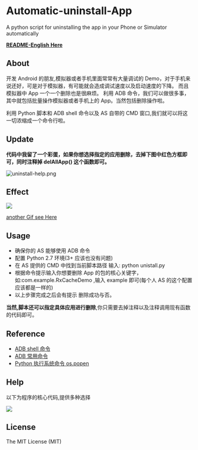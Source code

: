 # Automatic-uninstall-App
A python script for uninstalling  the  app  in your Phone or  Simulator automatically

**[README-English Here](https://github.com/wuchangfeng/Automatic-unistall-App/blob/master/README-English.MD)**

## About 
开发 Android 的朋友,模拟器或者手机里面常常有大量调试的 Demo，对于手机来说还好，可是对于模拟器，有可能就会造成调试速度以及启动速度的下降。
而且模拟器中 App 一个一个删除也是很麻烦。
利用 ADB 命令，我们可以做很多事，其中就包括批量操作模拟器或者手机上的 App。当然包括删除操作啦。

利用 Python 脚本和 ADB shell 命令以及 AS 自带的 CMD 窗口,我们就可以将这一切浓缩成一个命令行啦。

## Update
**代码中我留了一个彩蛋，如果你想选择指定的应用删除，去掉下图中红色方框即可，同时注释掉 delAllApp() 这个函数即可。**

![uninstall-help.png](http://7xrl8j.com1.z0.glb.clouddn.com/uninstall-help.png)


## Effect

![](http://7xrl8j.com1.z0.glb.clouddn.com/Use.gif)

[another Gif see Here](http://7xrl8j.com1.z0.glb.clouddn.com/autoDelete.gif)

## Usage

*  确保你的 AS 能够使用 ADB 命令
*  配置 Python 2.7 环境(3+ 应该也没有问题)
*  在 AS 提供的 CMD 中找到当前脚本路径 输入: python unistall.py
*  根据命令提示输入你想要删除 App 的包的核心关键字，如:com.example.RxCacheDemo ,输入 example 即可(每个人 AS 的这个配置应该都是一样的)
*  以上步骤完成之后会有提示 删除成功与否。

**当然,脚本还可以指定具体应用进行删除**,你只需要去掉注释以及注释调用现有函数的代码即可。

## Reference
* [ADB shell 命令](http://imsardine.simplbug.com/note/android/adb/commands/pm.html)
* [ADB 常用命令](https://segmentfault.com/a/1190000000426049)
* [Python 执行系统命令 os.popen](http://www.cnblogs.com/HQMIS/archive/2013/02/03/2890892.html)

## Help

以下为程序的核心代码,提供多种选择

![](http://7xrl8j.com1.z0.glb.clouddn.com/helpDemo.png)

## License

The MIT License (MIT)






